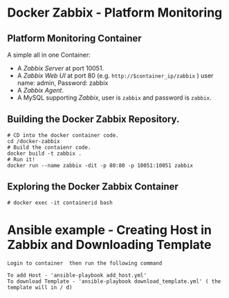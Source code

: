 Docker Zabbix - Platform Monitoring
==================================

## Platform Monitoring Container 

A simple all in one Container:

* A *Zabbix Server* at port 10051.
* A *Zabbix Web UI* at port 80 (e.g. `http://$container_ip/zabbix` ) user name: admin, Password: zabbix
* A *Zabbix Agent*.
* A MySQL supporting *Zabbix*, user is `zabbix` and password is `zabbix`.

## Building the Docker Zabbix Repository.

```
# CD into the docker container code.
cd /docker-zabbix
# Build the contaienr code.
docker build -t zabbix .
# Run it!
docker run --name zabbix -dit -p 80:80 -p 10051:10051 zabbix
```


## Exploring the Docker Zabbix Container

```
# docker exec -it containerid bash

```
# Ansible example - Creating Host in Zabbix and Downloading Template
```
Login to container  then run the following command 

To add Host - 'ansible-playbook add_host.yml'
To download Template - 'ansible-playbook download_template.yml' ( the template will in / d)
